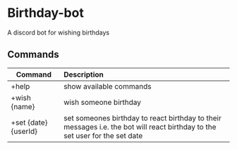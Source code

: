 # Birthday-bot
A discord bot for wishing birthdays

## Commands
| Command             |    Description        |
|---------------------|:----------------------|
|+help                |show available commands|
|+wish {name}         |  wish someone birthday |
|+set {date} {userId} |  set someones birthday to react birthday to their messages i.e. the bot will react birthday to the set user for the set date |
